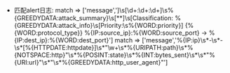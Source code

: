 - 匹配alert日志:
match => ['message','\]\s\[\d+\:\d+\:\d+\]\s%{GREEDYDATA:attack_summary}\s\[\*\*\]\s\[Classification: %{GREEDYDATA:attack_info}\s\[Priority:\s%{WORD:priority}\] \{%{WORD:protocol_type}\} %{IP:source_ip}:%{WORD:source_port} -> %{IP:dest_ip}:%{WORD:dest_port}']
match => ['message','%{IP:ip}\s*-\s*-\s*\[%{HTTPDATE:httpdate}\]\s*\"\w+\s*%{URIPATH:path}\s*%{NOTSPACE:http}\"\s*%{POSINT:state}\s*%{INT:bytes_sent}\s*\s*\"%{URI:url}\"\s*\"\s*%{GREEDYDATA:http_user_agent}\"']
